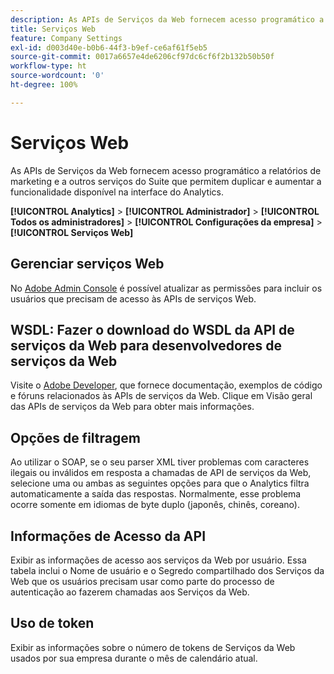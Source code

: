 ```yaml
---
description: As APIs de Serviços da Web fornecem acesso programático a relatórios de marketing e a outros serviços do Suite que permitem duplicar e aumentar a funcionalidade disponível na interface do Analytics.
title: Serviços Web
feature: Company Settings
exl-id: d003d40e-b0b6-44f3-b9ef-ce6af61f5eb5
source-git-commit: 0017a6657e4de6206cf97dc6cf6f2b132b50b50f
workflow-type: ht
source-wordcount: '0'
ht-degree: 100%

---
```


# Serviços Web

As APIs de Serviços da Web fornecem acesso programático a relatórios de marketing e a outros serviços do Suite que permitem duplicar e aumentar a funcionalidade disponível na interface do Analytics.

**[!UICONTROL Analytics]** > **[!UICONTROL Administrador]** > **[!UICONTROL Todos os administradores]** > **[!UICONTROL Configurações da empresa]** > **[!UICONTROL Serviços Web]**

## Gerenciar serviços Web

No [Adobe Admin Console](https://helpx.adobe.com/br/enterprise/using/admin-console.html) é possível atualizar as permissões para incluir os usuários que precisam de acesso às APIs de serviços Web.

## WSDL: Fazer o download do WSDL da API de serviços da Web para desenvolvedores de serviços da Web

Visite o [Adobe Developer](https://developer.adobe.com/analytics-apis/docs/2.0/), que fornece documentação, exemplos de código e fóruns relacionados às APIs de serviços da Web. Clique em Visão geral das APIs de serviços da Web para obter mais informações.

## Opções de filtragem

Ao utilizar o SOAP, se o seu parser XML tiver problemas com caracteres ilegais ou inválidos em resposta a chamadas de API de serviços da Web, selecione uma ou ambas as seguintes opções para que o Analytics filtra automaticamente a saída das respostas. Normalmente, esse problema ocorre somente em idiomas de byte duplo (japonês, chinês, coreano).

## Informações de Acesso da API

Exibir as informações de acesso aos serviços da Web por usuário. Essa tabela inclui o Nome de usuário e o Segredo compartilhado dos Serviços da Web que os usuários precisam usar como parte do processo de autenticação ao fazerem chamadas aos Serviços da Web.

## Uso de token

Exibir as informações sobre o número de tokens de Serviços da Web usados por sua empresa durante o mês de calendário atual.
